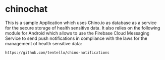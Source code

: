 # chinochat
This is a sample Application which uses Chino.io as database as a service for the secure storage of health sensitive data.
It also relies on the following module for Android which allows to use the Firebase Cloud Messaging Service to send push notifications
in compliance with the laws for the management of health sensitive data:

``
https://github.com/tentello/chino-notifications
``
